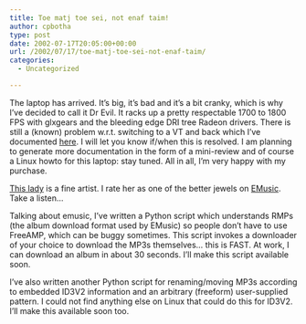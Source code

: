```yaml
---
title: Toe matj toe sei, not enaf taim!
author: cpbotha
type: post
date: 2002-07-17T20:05:00+00:00
url: /2002/07/17/toe-matj-toe-sei-not-enaf-taim/
categories:
  - Uncategorized

---
```

The laptop has arrived. It&#8217;s big, it&#8217;s bad and it&#8217;s a bit cranky, which is why I&#8217;ve decided to call it Dr Evil. It racks up a pretty respectable 1700 to 1800 FPS with glxgears and the bleeding edge DRI tree Radeon drivers. There is still a (known) problem w.r.t. switching to a VT and back which I&#8217;ve documented [here][1]. I will let you know if/when this is resolved. I am planning to generate more documentation in the form of a mini-review and of course a Linux howto for this laptop: stay tuned. All in all, I&#8217;m very happy with my purchase.

[This lady][2] is a fine artist. I rate her as one of the better jewels on [EMusic][3]. Take a listen&#8230;

Talking about emusic, I&#8217;ve written a Python script which understands RMPs (the album download format used by EMusic) so people don&#8217;t have to use FreeAMP, which can be buggy sometimes. This script invokes a downloader of your choice to download the MP3s themselves&#8230; this is FAST. At work, I can download an album in about 30 seconds. I&#8217;ll make this script available soon.

I&#8217;ve also written another Python script for renaming/moving MP3s according to embedded ID3V2 information and an arbitrary (freeform) user-supplied pattern. I could not find anything else on Linux that could do this for ID3V2. I&#8217;ll make this available soon too.

 [1]: http://sourceforge.net/mailarchive/forum.php?thread_id=897494&forum_id=7177
 [2]: http://www.emusic.com/artist/10562/10562043.html
 [3]: http://www.emusic.com/

